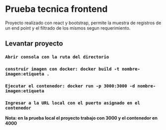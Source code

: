 # Prueba tecnica frontend

Proyecto realizado con react y bootstrap, permite la muestra de registros de un end point y el filtrado de los mismos segun requerimiento.

## Levantar proyecto






### `Abrir consola con la ruta del directorio`

### `construir imagen con docker: docker build -t nombre-imagen:etiqueta .`

### `Ejecutar el contenedor: docker run -p 3000:3000 -d nombre-imagen:etiqueta`

### `Ingresar a la URL local con el puerto asignado en el contenedor`

**Nota: en la prueba local el proyecto trabajo con 3000 y el contenedor en 4000**


